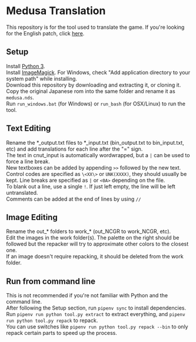 # Medusa Translation
This repository is for the tool used to translate the game. If you're looking for the English patch, click [here](http://www.romhacking.net/translations/5558/).  
## Setup
Install [Python 3](https://www.python.org/downloads/).  
Install [ImageMagick](https://imagemagick.org/script/download.php). For Windows, check "Add application directory to your system path" while installing.  
Download this repository by downloading and extracting it, or cloning it.  
Copy the original Japanese rom into the same folder and rename it as `medusa.nds`.  
Run `run_windows.bat` (for Windows) or `run_bash` (for OSX/Linux) to run the tool.  
## Text Editing
Rename the \*\_output.txt files to \*\_input.txt (bin_output.txt to bin_input.txt, etc) and add translations for each line after the "=" sign.  
The text in cnut_input is automatically wordwrapped, but a `|` can be used to force a line break.  
New textboxes can be added by appending `>>` followed by the new text.  
Control codes are specified as `\<XX\>` or `UNK(XXXX)`, they should usually be kept. Line breaks are specified as `|` or `<0A>` depending on the file.  
To blank out a line, use a single `!`. If just left empty, the line will be left untranslated.  
Comments can be added at the end of lines by using `//`  
## Image Editing
Rename the out\_\* folders to work\_\* (out_NCGR to work_NCGR, etc).  
Edit the images in the work folder(s). The palette on the right should be followed but the repacker will try to approximate other colors to the closest one.  
If an image doesn't require repacking, it should be deleted from the work folder.  
## Run from command line
This is not recommended if you're not familiar with Python and the command line.  
After following the Setup section, run `pipenv sync` to install dependencies.  
Run `pipenv run python tool.py extract` to extract everything, and `pipenv run python tool.py repack` to repack.  
You can use switches like `pipenv run python tool.py repack --bin` to only repack certain parts to speed up the process.  
